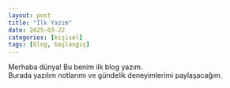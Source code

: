 ```yaml
---
layout: post
title: "İlk Yazım"
date: 2025-03-22
categories: [kişisel]
tags: [blog, başlangıç]
---
```


Merhaba dünya! Bu benim ilk blog yazım.  
Burada yazılım notlarımı ve gündelik deneyimlerimi paylaşacağım.
